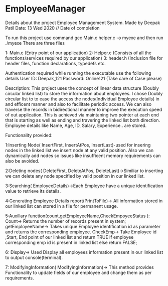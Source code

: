# EmployeeManager

Details about the project Employee Management System.
Made by Deepak Patil
Date: 13 Wed 2020 // Date of completion

To run this project use command gcc Main.c helper.c -o myexe and then run ./myexe
There are three files 

1: Main.c   (Entry point of our application)
2: Helper.c (Consists of all the functions/services required by our application)
3: header.h (Inclusion file for header files, function declarations, typedefs etc.


Authentication required while running the executable use the following details
User ID: Deepak_121
Password: Online121
(Take care of Case please)

Description:
  This project uses the concept of linear data structure (Doubly circular linked list) to
  store the information about employees.
  I chose Doubly circular list to to ease the access the nodes(Individual Employee details) in and
  efficent manner and also to facilitate periodic access.
  We can also traverse the records in bidirectional manner to improve the execution speed of out application.
  This is achieved via maintaning two pointer at each end that is starting as well as ending and travering the linked list both direction.
  Employee details like Name, Age, ID, Salary, Experience.. are stored.

Functionality provided:

1:Inserting Node( InsertFirst, InsertAtPos, InsertLast)-used for insering nodes in the linked list
  we insert node at any valid position. Also we can dynamically add nodes so issues like insufficent memory
  requirements can also be avoided.

2:Deleting nodes( DeleteFirst, DeleteAtPos, DeleteLast)->Similiar to inserting we can delete any node specified by
valid position in our linked list.

3:Searching( EmployeeDetails)->Each Employee have a unique identification value to retrieve its details.

4:Generating Employee Details report(PrintToFile)-> All information stored in our linked list can stored in a file for
  permanent usage.

5:Auxillary function(count,getEmployeeName,CheckEmpoyeeStatus ):
Count-> Returns the number of records present in system;
getEmployeeName-> Takes unique Employee identification id as parameter and returns the corresponding employee.
CheckEmp-> Take Employee id ,Start, End point of our linked list and return TRUE if employee corresponding emp id is present in linked list
            else return FALSE;

6: Display-> Used Display all employees information present in our linked list to output console(terminal).

7: ModifyingInformation( ModifyingInformation)-> This method provides Functionality to update fields of our employee and change them as
  per requirements.
  

